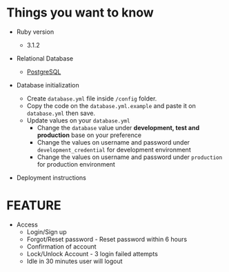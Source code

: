 # Things you want to know

* Ruby version
  - 3.1.2

* Relational Database
  - [PostgreSQL](https://www.postgresql.org/)

* Database initialization
  - Create `database.yml` file inside `/config` folder.
  - Copy the code on the `database.yml.example` and paste it on `database.yml` then save.
  - Update values on your `database.yml`
    - Change the `database` value under **development, test and production** base on your preference
    - Change the values on username and password under `development_credential` for development environment
    - Change the values on username and password under `production` for production environment

* Deployment instructions

# FEATURE

* Access
  - Login/Sign up
  - Forgot/Reset password - Reset password within 6 hours
  - Confirmation of account
  - Lock/Unlock Account - 3 login failed attempts
  - Idle in 30 minutes user will logout